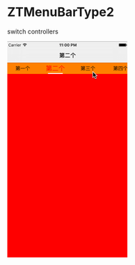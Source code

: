 # ZTMenuBarType2
switch controllers

![image](https://github.com/ZTV587/ZTMenuBarType2/blob/master/ZTMenuBarType2/GIF/Untitledq23.gif)
